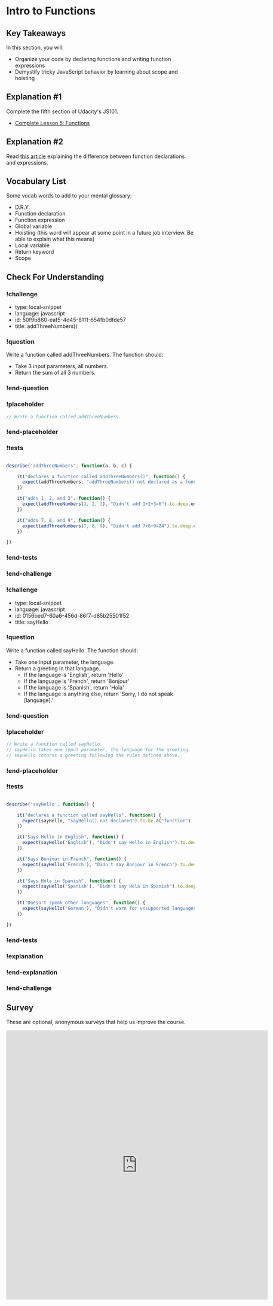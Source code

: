 # Intro to Functions

## Key Takeaways

In this section, you will:
* Organize your code by declaring functions and writing function expressions
* Demystify tricky JavaScript behavior by learning about scope and hoisting

## Explanation #1

Complete the fifth section of Udacity's JS101.

* [Complete Lesson 5: Functions](https://classroom.udacity.com/courses/ud803/)

<!-- ## Explanation #2

Complete the 13 lessons in Codecademy's [Intro to Functions](https://www.codecademy.com/courses/javascript-beginner-en-6LzGd/0/1). These lessons do a good job tying in elements from the conditionals section. -->

## Explanation #2
Read [this article](https://stackoverflow.com/questions/336859/var-functionname-function-vs-function-functionname) explaining the difference between function declarations and expressions.

## Vocabulary List
Some vocab words to add to your mental glossary:
* D.R.Y.
* Function declaration
* Function expression
* Global variable
* Hoisting (this word will appear at some point in a future job interview. Be able to explain what this means)
* Local variable
* Return keyword
* Scope

## Check For Understanding

<!--BEGIN CHALLENGE-->

### !challenge

* type: local-snippet
* language: javascript
* id: 50f9b860-eaf5-4d45-8111-654fb0dfde57
* title: addThreeNumbers()

### !question

Write a function called addThreeNumbers. The function should:
- Take 3 input parameters, all numbers.
- Return the sum of all 3 numbers.

### !end-question

### !placeholder

```js
// Write a function called addThreeNumbers.
```

### !end-placeholder

### !tests

```js

describe('addThreeNumbers', function(a, b, c) {

    it("declares a function called addThreeNumbers()", function() {
      expect(addThreeNumbers, "addThreeNumbers() not declared as a function").to.be.a("function")
    })

    it("adds 1, 2, and 3", function() {
      expect(addThreeNumbers(1, 2, 3), "Didn't add 1+2+3=6").to.deep.eq(6)
    })

    it("adds 7, 8, and 9", function() {
      expect(addThreeNumbers(7, 8, 9), "Didn't add 7+8+9=24").to.deep.eq(24)
    })

})

```

### !end-tests

### !end-challenge

<!--END CHALLENGE-->

<!--BEGIN CHALLENGE-->

### !challenge

* type: local-snippet
* language: javascript
* id: 0156bed7-60a6-456d-86f7-d85b25501f52
* title: sayHello

### !question

Write a function called sayHello. The function should:

* Take one input parameter, the language.
* Return a greeting in that language.
  * If the language is 'English', return 'Hello'
  * If the language is 'French', return 'Bonjour'
  * If the language is 'Spanish', return 'Hola'
  * If the language is anything else, return 'Sorry, I do not speak [language].'

### !end-question

### !placeholder

```js
// Write a function called sayHello.
// sayHello takes one input parameter, the language for the greeting.
// sayHello returns a greeting following the rules defined above.

```

### !end-placeholder

### !tests

```js

describe('sayHello', function() {

    it("declares a function called sayHello", function() {
      expect(sayHello, "sayHello() not declared").to.be.a("function")
    })

    it("Says Hello in English", function() {
      expect(sayHello('English'), "Didn't say Hello in English").to.deep.eq('Hello')
    })

    it("Says Bonjour in French", function() {
      expect(sayHello('French'), "Didn't say Bonjour in French").to.deep.eq('Bonjour')
    })

    it("Says Hola in Spanish", function() {
      expect(sayHello('Spanish'), "Didn't say Hola in Spanish").to.deep.eq('Hola')
    })

    it("Doesn't speak other languages", function() {
      expect(sayHello('German'), "Didn't warn for unsupported languages").to.deep.eq('Sorry, I do not speak German.')
    })

})

```

### !end-tests

### !explanation

### !end-explanation

### !end-challenge

<!--END CHALLENGE-->

## Survey

These are optional, anonymous surveys that help us improve the course.

<p><iframe src="https://docs.google.com/forms/d/e/1FAIpQLSeUl0LhpGUBHznNt0nlQD4Cf6-UMyhajITm9arh6e07pt7EaQ/viewform?embedded=true" width="700" height="720" frameborder="0" marginheight="0" marginwidth="0">Loading...</iframe></p>
